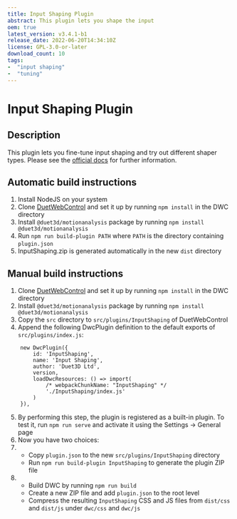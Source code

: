 ```yaml
---
title: Input Shaping Plugin
abstract: This plugin lets you shape the input
oem: true
latest_version: v3.4.1-b1
release_date: 2022-06-20T14:34:10Z
license: GPL-3.0-or-later
download_count: 10
tags:
-  "input shaping"
-  "tuning"
---
```

# Input Shaping Plugin

## Description

This plugin lets you fine-tune input shaping and try out different shaper types.
Please see the [official docs](https://docs.duet3d.com/User_manual/Tuning/Input_shaping_plugin) for further information.

## Automatic build instructions

1. Install NodeJS on your system
2. Clone [DuetWebControl](https://github.com/Duet3D/DuetWebControl) and set it up by running `npm install` in the DWC directory
3. Install `@duet3d/motionanalysis` package by running `npm install @duet3d/motionanalysis`
4. Run `npm run build-plugin PATH` where `PATH` is the directory containing `plugin.json`
5. InputShaping.zip is generated automatically in the new `dist` directory

## Manual build instructions

1. Clone [DuetWebControl](https://github.com/Duet3D/DuetWebControl) and set it up by running `npm install` in the DWC directory
2. Install `@duet3d/motionanalysis` package by running `npm install @duet3d/motionanalysis`
3. Copy the `src` directory to `src/plugins/InputShaping` of DuetWebControl
4. Append the following DwcPlugin definition to the default exports of `src/plugins/index.js`:
```
	new DwcPlugin({
		id: 'InputShaping',
		name: 'Input Shaping',
		author: 'Duet3D Ltd',
		version,
		loadDwcResources: () => import(
			/* webpackChunkName: "InputShaping" */
			'./InputShaping/index.js'
		)
	}),
```
5. By performing this step, the plugin is registered as a built-in plugin. To test it, run `npm run serve` and activate it using the Settings -> General page
6. Now you have two choices:
7. - Copy `plugin.json` to the new `src/plugins/InputShaping` directory
   - Run `npm run build-plugin InputShaping` to generate the plugin ZIP file
8. - Build DWC by running `npm run build`
   - Create a new ZIP file and add `plugin.json` to the root level
   - Compress the resulting `InputShaping` CSS and JS files from `dist/css` and `dist/js` under `dwc/css` and `dwc/js`
